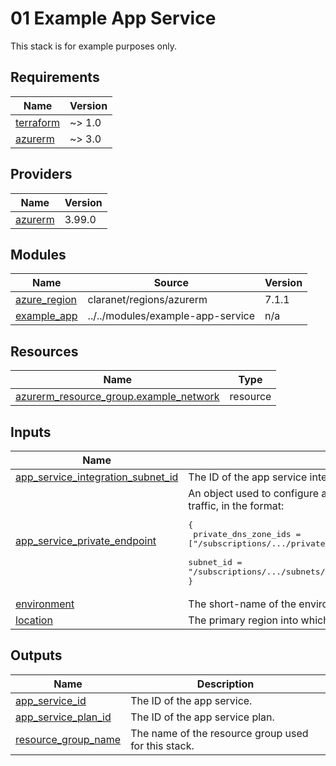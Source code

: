 # 01 Example App Service

This stack is for example purposes only.

<!-- BEGIN_TF_DOCS -->
## Requirements

| Name | Version |
|------|---------|
| <a name="requirement_terraform"></a> [terraform](#requirement\_terraform) | ~> 1.0 |
| <a name="requirement_azurerm"></a> [azurerm](#requirement\_azurerm) | ~> 3.0 |

## Providers

| Name | Version |
|------|---------|
| <a name="provider_azurerm"></a> [azurerm](#provider\_azurerm) | 3.99.0 |

## Modules

| Name | Source | Version |
|------|--------|---------|
| <a name="module_azure_region"></a> [azure\_region](#module\_azure\_region) | claranet/regions/azurerm | 7.1.1 |
| <a name="module_example_app"></a> [example\_app](#module\_example\_app) | ../../modules/example-app-service | n/a |

## Resources

| Name | Type |
|------|------|
| [azurerm_resource_group.example_network](https://registry.terraform.io/providers/hashicorp/azurerm/latest/docs/resources/resource_group) | resource |

## Inputs

| Name | Description | Type | Default | Required |
|------|-------------|------|---------|:--------:|
| <a name="input_app_service_integration_subnet_id"></a> [app\_service\_integration\_subnet\_id](#input\_app\_service\_integration\_subnet\_id) | The ID of the app service integration subnet for egress traffic. | `string` | n/a | yes |
| <a name="input_app_service_private_endpoint"></a> [app\_service\_private\_endpoint](#input\_app\_service\_private\_endpoint) | An object used to configure a private endpoint for app service ingress traffic, in the format:<pre>{<br>  private_dns_zone_ids = ["/subscriptions/.../privateDnsZones/privatelink.azurewebsites.net"]<br>  subnet_id            = "/subscriptions/.../subnets/AppServiceIntegrationSubnet"<br>}</pre> | <pre>object({<br>    private_dns_zone_ids = list(string)<br>    resource_group_name  = optional(string)<br>    subnet_id            = string<br>  })</pre> | n/a | yes |
| <a name="input_environment"></a> [environment](#input\_environment) | The short-name of the environment context. | `string` | n/a | yes |
| <a name="input_location"></a> [location](#input\_location) | The primary region into which resources will be deployed. | `string` | n/a | yes |

## Outputs

| Name | Description |
|------|-------------|
| <a name="output_app_service_id"></a> [app\_service\_id](#output\_app\_service\_id) | The ID of the app service. |
| <a name="output_app_service_plan_id"></a> [app\_service\_plan\_id](#output\_app\_service\_plan\_id) | The ID of the app service plan. |
| <a name="output_resource_group_name"></a> [resource\_group\_name](#output\_resource\_group\_name) | The name of the resource group used for this stack. |
<!-- END_TF_DOCS -->
